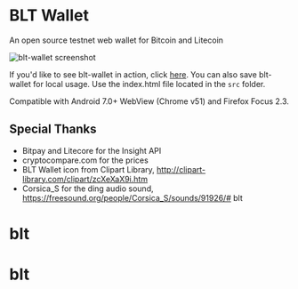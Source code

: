 # BLT Wallet

An open source testnet web wallet for Bitcoin and Litecoin

![blt-wallet screenshot](https://raw.githubusercontent.com/sereneblue/blt-wallet/master/blt-wallet.png)

If you'd like to see blt-wallet in action, click [here](https://sereneblue.github.io/blt-wallet/). You can also save blt-wallet for local usage. Use the index.html file located in the `src` folder.

Compatible with Android 7.0+ WebView (Chrome v51) and Firefox Focus 2.3.

## Special Thanks

- Bitpay and Litecore for the Insight API
- cryptocompare.com for the prices
- BLT Wallet icon from Clipart Library, http://clipart-library.com/clipart/zcXeXaX9i.htm
- Corsica_S for the ding audio sound, https://freesound.org/people/Corsica_S/sounds/91926/# blt
# blt
# blt
